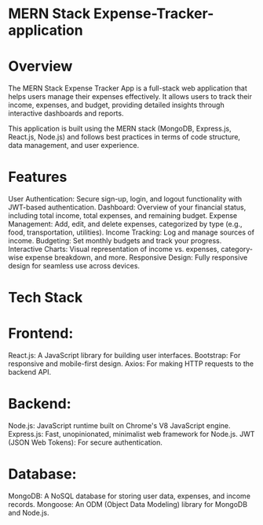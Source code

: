 # MERN Stack Expense-Tracker-application

# Overview
The MERN Stack Expense Tracker App is a full-stack web application that helps users manage their expenses effectively. It allows users to track their income, expenses, and budget, providing detailed insights through interactive dashboards and reports.

This application is built using the MERN stack (MongoDB, Express.js, React.js, Node.js) and follows best practices in terms of code structure, data management, and user experience.

# Features
User Authentication: Secure sign-up, login, and logout functionality with JWT-based authentication.
Dashboard: Overview of your financial status, including total income, total expenses, and remaining budget.
Expense Management: Add, edit, and delete expenses, categorized by type (e.g., food, transportation, utilities).
Income Tracking: Log and manage sources of income.
Budgeting: Set monthly budgets and track your progress.
Interactive Charts: Visual representation of income vs. expenses, category-wise expense breakdown, and more.
Responsive Design: Fully responsive design for seamless use across devices.


# Tech Stack

# Frontend:

React.js: A JavaScript library for building user interfaces.
Bootstrap: For responsive and mobile-first design.
Axios: For making HTTP requests to the backend API.


# Backend:

Node.js: JavaScript runtime built on Chrome's V8 JavaScript engine.
Express.js: Fast, unopinionated, minimalist web framework for Node.js.
JWT (JSON Web Tokens): For secure authentication.


# Database:

MongoDB: A NoSQL database for storing user data, expenses, and income records.
Mongoose: An ODM (Object Data Modeling) library for MongoDB and Node.js.